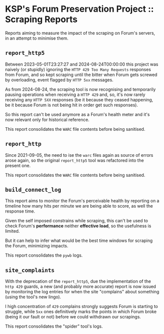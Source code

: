 # KSP's Forum Preservation Project :: Scraping Reports

Reports aiming to measure the impact of the scraping on Forum's servers, in an attempt to minimise them.


## `report_http5`

Between 2023-05-01T23:27:27 and 2024-08-24T00:00:00 this project was naively (or stupidly) ignoring the `HTTP 429 Too Many Requests` responses from Forum, and so kept scraping until the bitter when Forum gets screwed by overloading, event flagged by `HTTP 5xx` messages.

As from 2024-08-24, the scraping tool is now recognising and temporarily pausing operations when receiving a `HTTP 429` and, so, it's now rarely receiving any `HTTP 5XX` responses (be it because they ceased happening, be it because Forum is not being hit in order get such responses).

So this report can't be used anymore as a Forum's health meter and it's now relevant only for historical reference.

This report consolidates the `WARC` file contents before being sanitised.


## `report_http`

Since 2021-09-05, the need to ise the `warc` files again as source of errors arose again, so the original `report_http5` tool was refactored into the present one.

This report consolidates the `WARC` file contents before being sanitised.


## `build_connect_log`

This report aims to monitor the Forum's perceivable health by reporting on a timeline how many hits per minute we are being able to score, as well the response time.

Given the self imposed constrains while scraping, this can't be used to check Forum's **performance** neither **effective load**, so the usefulness is limited.

But it can help to infer what would be the best time windows for scraping the Forum, minimizing impacts.

This report consolidates the `pywb` logs.


## `site_complaints`

With the deprecation of the `report_http5`, due the implementation of the `http 429` guards, a new (and probably more accurate) report is now issued by monitoring the log entries for when the site "complains" about something (using the tool's new lingo).

I high concentration of `429` complains strongly suggests Forum is starting to struggle, while `5xx` ones definitively marks the points in which Forum broke (being it our fault or not) before we could withdrawn our scrapings.

This report consolidates the "spider" tool's logs.
